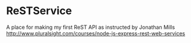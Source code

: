 # ReSTService
A place for making my first ReST API as instructed by Jonathan Mills
http://www.pluralsight.com/courses/node-js-express-rest-web-services
